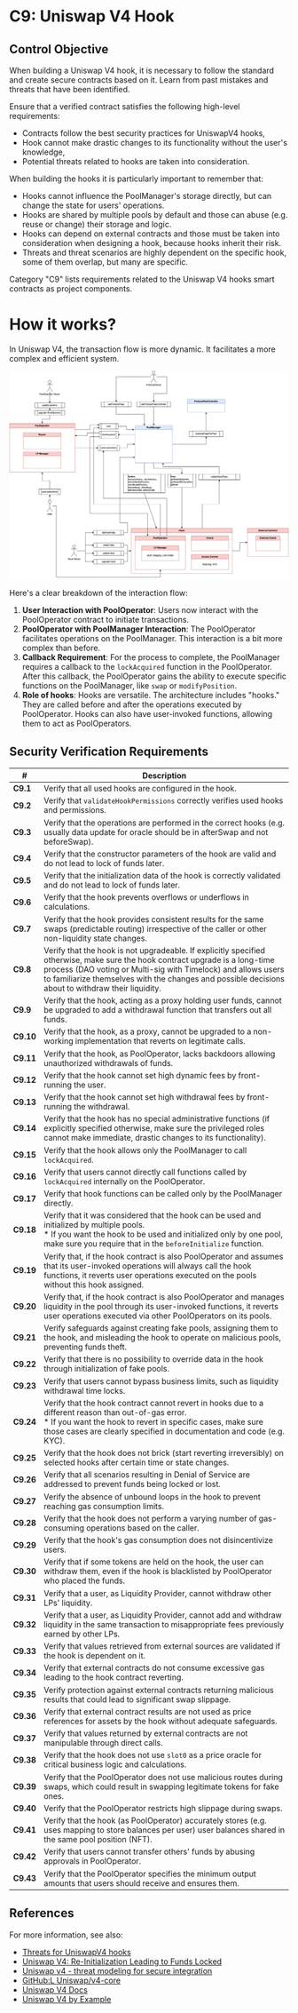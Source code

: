 # C9: Uniswap V4 Hook

## Control Objective

When building a Uniswap V4 hook, it is necessary to follow the standard and create secure contracts based on it. Learn from past mistakes and threats that have been identified.

Ensure that a verified contract satisfies the following high-level requirements:
- Contracts follow the best security practices for UniswapV4 hooks,
- Hook cannot make drastic changes to its functionality without the user's knowledge,
- Potential threats related to hooks are taken into consideration.

When building the hooks it is particularly important to remember that:

- Hooks cannot influence the PoolManager's storage directly, but can change the state for users' operations.
- Hooks are shared by multiple pools by default and those can abuse (e.g. reuse or change) their storage and logic.
- Hooks can depend on external contracts and those must be taken into consideration when designing a hook, because hooks inherit their risk.
- Threats and threat scenarios are highly dependent on the specific hook, some of them overlap, but many are specific.

Category "C9" lists requirements related to the Uniswap V4 hooks smart contracts as project components.

# How it works?

In Uniswap V4, the transaction flow is more dynamic. It facilitates a more complex and efficient system.

![Uniswap V4 Architecture](../assets/C9-diagram.png)

Here's a clear breakdown of the interaction flow:

1. **User Interaction with PoolOperator**: Users now interact with the PoolOperator contract to initiate transactions.
2. **PoolOperator with PoolManager Interaction**: The PoolOperator facilitates operations on the PoolManager. This interaction is a bit more complex than before.
3. **Callback Requirement**: For the process to complete, the PoolManager requires a callback to the `lockAcquired` function in the PoolOperator. After this callback, the PoolOperator gains the ability to execute specific functions on the PoolManager, like `swap` or `modifyPosition`.
4. **Role of hooks**: Hooks are versatile. The architecture includes "hooks." They are called before and after the operations executed by PoolOperator. Hooks can also have user-invoked functions, allowing them to act as PoolOperators.

## Security Verification Requirements

| # | Description |
| --- | --- |
| **C9.1** | Verify that all used hooks are configured in the hook.  |
| **C9.2** | Verify that `validateHookPermissions` correctly verifies used hooks and permissions. |
| **C9.3** | Verify that the operations are performed in the correct hooks (e.g. usually data update for oracle should be in afterSwap and not beforeSwap). |
| **C9.4** | Verify that the constructor parameters of the hook are valid and do not lead to lock of funds later. |
| **C9.5** | Verify that the initialization data of the hook is correctly validated and do not lead to lock of funds later. |
| **C9.6** | Verify that the hook prevents overflows or underflows in calculations. |
| **C9.7** | Verify that the hook provides consistent results for the same swaps (predictable routing) irrespective of the caller or other non-liquidity state changes. |
| **C9.8** | Verify that the hook is not upgradeable. If explicitly specified otherwise, make sure the hook contract upgrade is a long-time process (DAO voting or Multi-sig with Timelock) and allows users to familiarize themselves with the changes and possible decisions about to withdraw their liquidity. |
| **C9.9** | Verify that the hook, acting as a proxy holding user funds, cannot be upgraded to add a withdrawal function that transfers out all funds. |
| **C9.10** | Verify that the hook, as a proxy, cannot be upgraded to a non-working implementation that reverts on legitimate calls. |
| **C9.11** | Verify that the hook, as PoolOperator, lacks backdoors allowing unauthorized withdrawals of funds. |
| **C9.12** | Verify that the hook cannot set high dynamic fees by front-running the user. |
| **C9.13** | Verify that the hook cannot set high withdrawal fees by front-running the withdrawal. |
| **C9.14** | Verify that the hook has no special administrative functions (if explicitly specified otherwise, make sure the privileged roles cannot make immediate, drastic changes to its functionality). |
| **C9.15** | Verify that the hook allows only the PoolManager to call `lockAcquired`. |
| **C9.16** | Verify that users cannot directly call functions called by `lockAcquired` internally on the PoolOperator. |
| **C9.17** | Verify that hook functions can be called only by the PoolManager directly. |
| **C9.18** | Verify that it was considered that the hook can be used and initialized by multiple pools. <br />* If you want the hook to be used and initialized only by one pool, make sure you require that in the `beforeInitialize` function. |
| **C9.19** | Verify that, if the hook contract is also PoolOperator and assumes that its user-invoked operations will always call the hook functions, it reverts user operations executed on the pools without this hook assigned. |
| **C9.20** | Verify that, if the hook contract is also PoolOperator and manages liquidity in the pool through its user-invoked functions, it reverts user operations executed via other PoolOperators on its pools. |
| **C9.21** | Verify safeguards against creating fake pools, assigning them to the hook, and misleading the hook to operate on malicious pools, preventing funds theft. |
| **C9.22** | Verify that there is no possibility to override data in the hook through initialization of fake pools. |
| **C9.23** | Verify that users cannot bypass business limits, such as liquidity withdrawal time locks. |
| **C9.24** | Verify that the hook contract cannot revert in hooks due to a different reason than out-of-gas error. <br />* If you want the hook to revert in specific cases, make sure those cases are clearly specified in documentation and code (e.g. KYC). |
| **C9.25** | Verify that the hook does not brick (start reverting irreversibly) on selected hooks after certain time or state changes. |
| **C9.26** | Verify that all scenarios resulting in Denial of Service are addressed to prevent funds being locked or lost. |
| **C9.27** | Verify the absence of unbound loops in the hook to prevent reaching gas consumption limits. |
| **C9.28** | Verify that the hook does not perform a varying number of gas-consuming operations based on the caller. |
| **C9.29** | Verify that the hook's gas consumption does not disincentivize users. |
| **C9.30** | Verify that if some tokens are held on the hook, the user can withdraw them, even if the hook is blacklisted by PoolOperator who placed the funds. |
| **C9.31** | Verify that a user, as Liquidity Provider, cannot withdraw other LPs' liquidity. |
| **C9.32** | Verify that a user, as Liquidity Provider, cannot add and withdraw liquidity in the same transaction to misappropriate fees previously earned by other LPs. |
| **C9.33** | Verify that values retrieved from external sources are validated if the hook is dependent on it. |
| **C9.34** | Verify that external contracts do not consume excessive gas leading to the hook contract reverting. |
| **C9.35** | Verify protection against external contracts returning malicious results that could lead to significant swap slippage. |
| **C9.36** | Verify that external contract results are not used as price references for assets by the hook without adequate safeguards. |
| **C9.37** | Verify that values returned by external contracts are not manipulable through direct calls. |
| **C9.38** | Verify that the hook does not use `slot0` as a price oracle for critical business logic and calculations. |
| **C9.39** | Verify that the PoolOperator does not use malicious routes during swaps, which could result in swapping legitimate tokens for fake ones. |
| **C9.40** | Verify that the PoolOperator restricts high slippage during swaps. |
| **C9.41** | Verify that the hook (as PoolOperator) accurately stores (e.g. uses mapping to store balances per user) user balances shared in the same pool position (NFT). |
| **C9.42** | Verify that users cannot transfer others' funds by abusing approvals in PoolOperator. |
| **C9.43** | Verify that the PoolOperator specifies the minimum output amounts that users should receive and ensures them. |

## References
For more information, see also:
* [Threats for UniswapV4 hooks](https://composable-security.com/blog/threats-for-uniswap-v-4-hooks/)
* [Uniswap V4: Re-Initialization Leading to Funds Locked](https://composable-security.com/blog/uniswap-v-4-re-initialization-leading-to-funds-locked/)
* [Uniswap v4 - threat modeling for secure integration](https://composable-security.com/blog/uniswap-v-4-threat-modeling-for-secure-integration/)
* [GitHub:L Uniswap/v4-core](https://github.com/Uniswap/v4-core)
* [Uniswap V4 Docs](https://docs.uniswapfoundation.org/)
* [Uniswap V4 by Example](https://www.v4-by-example.org/)